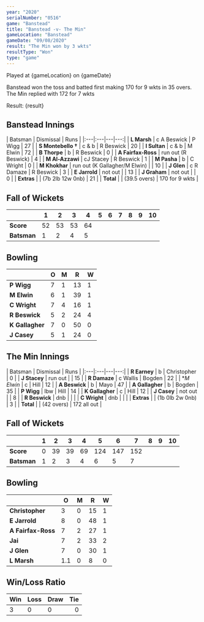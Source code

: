 ```yaml
---
year: "2020"
serialNumber: "0516" 
game: "Banstead"
title: "Banstead -v- The Min"
gameLocation: "Banstead"
gameDate: "09/08/2020"
result: "The Min won by 3 wkts"
resultType: "Won"
type: "game"
---
```


Played at {gameLocation} on {gameDate} 

Banstead won the toss and batted first making 170 for 9 wkts in 35 overs. The Min replied with 172 for 7 wkts

Result: {result}
 
## Banstead Innings

| Batsman | Dismissal | Runs |
|:---|:---|---|---:|
| **L Marsh** | c A Beswick | P Wigg | 27 | 
| **S Montebello &#8224;** | c & b | R Beswick | 20 | 
| **I Sultan** | c & b | M Elwin | 72 | 
| **B Thorpe** | b | R Beswick | 0 | 
| **A Fairfax-Ross** | run out (R Beswick) | 4 | 
| **M Al-Azzawi** | cJ Stacey | R Beswick | 1 | 
| **M Pasha** | b | C Wright | 0 | 
| **M Khokhar** | run out (K Gallagher/M Elwin) |  | 10 | 
| **J Glen** | c R Damaze | R Beswick | 3 | 
| **E Jarrold** | not out |  | 13 | 
| **J Graham** | not out | | 0 | 
| **Extras** | | (7b 2lb 12w 0nb) | 21 | 
| **Total** | | (39.5 overs) | 170 for 9 wkts | 

## Fall of Wickets

| | 1 | 2 | 3 | 4 | 5 | 6 | 7 | 8 | 9 | 10 |
|---|---|---|---|---|---|---|---|---|---|---|
| **Score** | 52 | 53 | 53 | 64 |  |  |  |  |  |  |
| **Batsman** | 1 | 2 | 4 | 5 |  |  |  |  |  |  |

## Bowling

| | O | M | R | W |
|---|---|---|---|---|
| **P Wigg** | 7 | 1 | 13 | 1 | 
| **M Elwin** | 6 | 1 | 39 | 1 | 
| **C Wright** | 7 | 4 | 16 | 1 | 
| **R Beswick** | 5 | 2 | 24 | 4 |
| **K Gallagher** | 7 | 0 | 50 | 0 | 
| **J Casey** | 5 | 1 | 24 | 0 | 

## The Min Innings

| Batsman | Dismissal | Runs |
|:---|:---|---|---:|
| **R Earney** | b | Christopher | 0 | 
| **J Stacey** | run out |  | 15 | 
| **R Damaze** | c Wallis | Bogden | 22 | 
| **M Elwin* | c | Hill | 12 | 
| **A Beswick** | b  | Mayo | 47 | 
| **A Gallagher** | b | Bogden | 35 | 
| **P Wigg** | lbw | Hill | 14 | 
| **K Gallagher** | c | Hill | 12 | 
| **J Casey** | not out |  | 8 | 
| **R Beswick** | dnb |  |  | 
| **C Wright** | dnb |  |  | 
| **Extras** | | (1b 0lb 2w 0nb) | 3 | 
| **Total** | | (42 overs) | 172 all out | 

## Fall of Wickets

| | 1 | 2 | 3 | 4 | 5 | 6 | 7 | 8 | 9 | 10 |
|---|---|---|---|---|---|---|---|---|---|---|
| **Score** | 0 | 39 | 39 | 69 | 124 | 147 | 152 |  |  |  | 
| **Batsman** | 1 | 2 | 3 | 4 | 6 | 5 | 7 |  |  |  | 

## Bowling

| | O | M | R | W |
|---|---|---|---|---|
| **Christopher** | 3 | 0 | 15 | 1 | 
| **E Jarrold** | 8 | 0 | 48 | 1 | 
| **A Fairfax-Ross** | 7 | 2 | 27 | 1 | 
| **Jai** | 7 | 2 | 33 | 2 | 
| **J Glen** | 7 | 0 | 30 | 1 |
| **L Marsh** | 1.1 | 0 | 8 | 0 |

## Win/Loss Ratio

| Win | Loss | Draw |Tie |
|:---|:---|:---|---:|
| 3 | 0 | 0 | 0 |